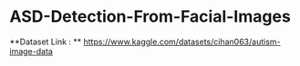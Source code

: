 # ASD-Detection-From-Facial-Images

**Dataset Link : **
https://www.kaggle.com/datasets/cihan063/autism-image-data 
